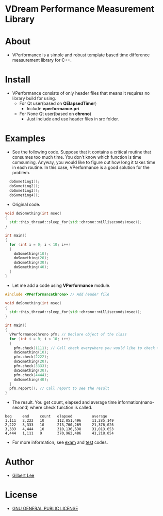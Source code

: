 VDream Performance Measurement Library
======================================

# About
* VPerformance is a simple and robust template based time difference measurement library for C++.

# Install
* VPerformance consists of only header files that means it requires no library build for using.
    * For Qt user(based on **QElapsedTimer**)
      * Include **vperformance.pri**.
    * For None Qt user(based on **chrono**)
      * Just include and use header files in src folder.

# Examples
* See the following code. Suppose that it contains a critical routine that consumes too much time. You don't know which function is time comsuming. Anyway, you would like to figure out how long it takes time in each routine. In this case, VPerformance is a good solution for the problem.

```cpp
  doSometing1();
  doSometing2();
  doSometing3();
  doSometing4();
```

* Original code.

```cpp
void doSomething(int msec)
{
  std::this_thread::sleep_for(std::chrono::milliseconds(msec));
}

int main()
{
  for (int i = 0; i < 10; i++)
  {
    doSomething(10);
    doSomething(20);
    doSomething(30);
    doSomething(40);
  }
}
```

* Let me add a code using **VPerformance** module.

```cpp
#include <VPerformanceChrono> // Add header file

void doSomething(int msec)
{
  std::this_thread::sleep_for(std::chrono::milliseconds(msec));
}

int main()
{
  VPerformanceChrono pfm; // Declare object of the class
  for (int i = 0; i < 10; i++)
  {
    pfm.check(1111); // Call check everywhere you would like to check time consuming
    doSomething(10);
    pfm.check(2222);
    doSomething(20);
    pfm.check(3333);
    doSomething(30);
    pfm.check(4444);
    doSomething(40);
  }
  pfm.report(); // Call report to see the result
}
```

* The result. You get count, elapsed and average time information(nano-second) where check function is called.
  
```
beg     end     count   elapsed         average
1,111   2,222   10      112,851,496     11,285,149
2,222   3,333   10      213,760,269     21,376,026
3,333   4,444   10      310,136,538     31,013,653
4,444   1,111   9       370,962,486     41,218,054
```

* For more information, see [exam](app/exam/) and [test](app/test/) codes.

# Author
* [Gilbert Lee](http://www.gilgil.net)

# License
* [GNU GENERAL PUBLIC LICENSE](http://www.gnu.org/copyleft/gpl.html)
